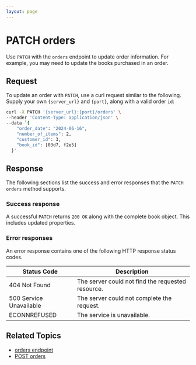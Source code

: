 ```yaml
---
layout: page
---
```

# PATCH orders

Use `PATCH` with the `orders` endpoint to update order information. For example, you may need to update the books purchased in an order.

## Request

To update an order with `PATCH`, use a curl request similar to the following. Supply your own `{server_url}` and `{port}`, along with a valid order `id`:

```bash
curl -X PATCH '{server_url}:{port}/orders' \
--header 'Content-Type: application/json' \
--data `{
    "order_date": "2024-06-16",
    "number_of_items": 2,
    "customer_id": 3,
    "book_id": [03d7, f2e5]
  }'
```

## Response

The following sections list the success and error responses that the `PATCH orders` method supports.

### Success response

A successful `PATCH` returns `200 OK` along with the complete book object. This includes updated properties.

### Error responses

An error response contains one of the following HTTP response status codes.

| Status Code             | Description                                       |
|-------------------------|---------------------------------------------------|
| 404 Not Found           | The server could not find the requested resource. |
| 500 Service Unavailable | The server could not complete the request.        |
| ECONNREFUSED            | The service is unavailable.                      |

## Related Topics

- [orders endpoint](orders.md)
- [POST orders](post-orders.md)

